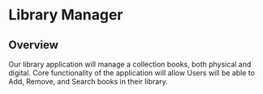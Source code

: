 # Library Manager

<h2>Overview</h2>
<p>
Our library application will manage a collection books, both physical and digital. Core functionality of the application will allow Users will be able to Add, Remove, and Search books in their library. 
</p>
